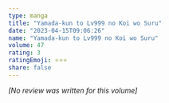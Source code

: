 ```yaml
---
type: manga
title: "Yamada-kun to Lv999 no Koi wo Suru"
date: "2023-04-15T09:06:26"
name: "Yamada-kun to Lv999 no Koi wo Suru"
volume: 47
rating: 3
ratingEmoji: ⭐️⭐️⭐️
share: false
---
```


*[No review was written for this volume]*
